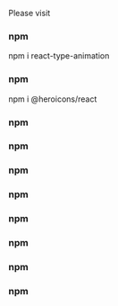 Please visit

### npm

npm i react-type-animation

### npm

npm i @heroicons/react

### npm

### npm

### npm

### npm

### npm

### npm

### npm

### npm
